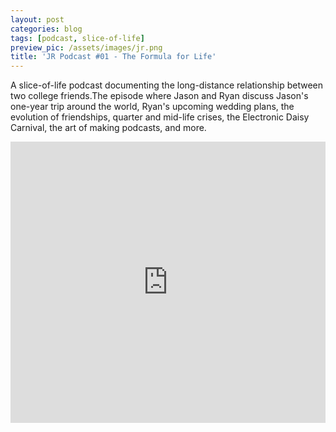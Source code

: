 ```yaml
---
layout: post
categories: blog
tags: [podcast, slice-of-life]
preview_pic: /assets/images/jr.png
title: 'JR Podcast #01 - The Formula for Life'
---
```


A slice-of-life podcast documenting the long-distance relationship between two college friends.The episode where Jason and Ryan discuss Jason's one-year trip around the world, Ryan's upcoming wedding plans, the evolution of friendships, quarter and mid-life crises, the Electronic Daisy Carnival, the art of making podcasts, and more.

<iframe width="100%" height="450" scrolling="no" frameborder="no" src="https://w.soundcloud.com/player/?url=https%3A//api.soundcloud.com/tracks/163372251&amp;auto_play=false&amp;hide_related=false&amp;show_comments=true&amp;show_user=true&amp;show_reposts=false&amp;visual=true"></iframe>
